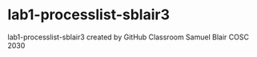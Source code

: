 # lab1-processlist-sblair3
lab1-processlist-sblair3 created by GitHub Classroom
Samuel Blair
COSC 2030
